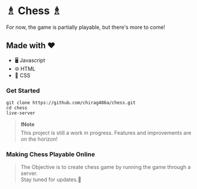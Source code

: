 # ♗ Chess ♗

For now, the game is partially playable, but there's more to come!

## Made with ❤️
- 🖥️ Javascript 
- 🌐 HTML 
- 🎨 CSS 

### Get Started
```shell
git clone https://github.com/chirag486a/chess.git
cd chess
live-server
```

> **❗Note**  
> This project is still a work in progress. Features and improvements are on the horizon!

### Making Chess Playable Online
> The Objective is to create chess game by running the game through a server.  
> Stay tuned for updates.🎁
